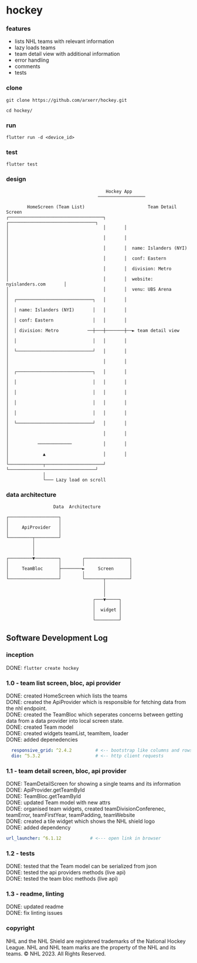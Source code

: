 # hockey

### features
- lists NHL teams with relevant information
- lazy loads teams
- team detail view with additional information
- error handling
- comments
- tests


### clone
```
git clone https://github.com/arxerr/hockey.git
```
```
cd hockey/
```

### run
```
flutter run -d <device_id>
```

### test
```
flutter test
```

### design
```
                                      Hockey App
                                   ──────────────────

        HomeScreen (Team List)                        Team Detail Screen
┌────────────────────────────────────┐       ┌─────────────────────────────────┐
│                                    │       │                                 │
│                                    │       │                                 │
│                                    │       │  name: Islanders (NYI)          │
│                                    │       │  conf: Eastern                  │
│                                    │       │  division: Metro                │
│                                    │       │  website: nyislanders.com       │
│                                    │       │  venu: UBS Arena                │
│  ┌─────────────────────────────┐   │       │                                 │
│  │ name: Islanders (NYI)       │   │       │                                 │
│  │ conf: Eastern               │   │       │                                 │
│  │ division: Metro           ──┼───┼───────┼──► team detail view             │
│  │                             │   │       │                                 │
│  └─────────────────────────────┘   │       │                                 │
│                                    │       │                                 │
│  ┌─────────────────────────────┐   │       │                                 │
│  │                             │   │       │                                 │
│  │                             │   │       │                                 │
│  │                             │   │       │                                 │
│  │                             │   │       │                                 │
│  └─────────────────────────────┘   │       │                                 │
│                                    │       │                                 │
│           ─────────────            │       │                                 │
│             ▲                      │       │                                 │
└─────────────┬──────────────────────┘       └─────────────────────────────────┘
              │
              └─── Lazy load on scroll
```

### data architecture
```
                  Data  Architecture

┌───────────────────┐
│                   │
│     ApiProvider   │
│                   │
└─────────┬─────────┘
          │
          │
          │
┌─────────▼─────────┐        ┌─────────────────┐
│                   │        │                 │
│     TeamBloc      ├────────►     Screen      │
│                   │        │                 │
└───────────────────┘        └───────┬─────────┘
                                     │
                                     │
                                     │
                                 ┌───▼─────┐
                                 │         │
                                 │  widget │
                                 │         │
                                 └─────────┘
```

## Software Development Log

### inception
DONE: ```flutter create hockey```

### 1.0 - team list screen, bloc, api provider
DONE: created HomeScreen which lists the teams <br/>
DONE: created the ApiProvider which is responsible for fetching data from the nhl endpoint. <br/>
DONE: created the TeamBloc which seperates concerns between getting data from a data provider into local screen state. <br/>
DONE: created Team model <br/>
DONE: created widgets teamList, teamItem, loader <br/>
DONE: added depenedencies
```yaml
  responsive_grid: ^2.4.2         # <-- bootstrap like columns and rows
  dio: ^5.3.2                     # <-- http client requests
```


### 1.1 - team detail screen, bloc, api provider
DONE: TeamDetailScreen for showing a single teams and its information <br/>
DONE: ApiProvider.getTeamById <br/>
DONE: TeamBloc.getTeamById <br/>
DONE: updated Team model with new attrs <br/>
DONE: organised team widgets, created teamDivisionConferenec, teamError, teamFirstYear, teamPadding, teamWebsite <br/>
DONE: created a tile widget which shows the NHL shield logo <br/>
DONE: added dependency 
```yaml 
url_launcher: ^6.1.12           # <--- open link in browser
```

### 1.2 - tests
DONE: tested that the Team model can be serialized from json <br/>
DONE: tested the api providers methods  (live api) <br/>
DONE: tested the team bloc methods (live api) <br/>


### 1.3 - readme, linting
DONE: updated readme <br/>
DONE: fix linting issues

### copyright
NHL and the NHL Shield are registered trademarks of the National Hockey League. NHL and NHL team marks are the property of the NHL and its teams. © NHL 2023. All Rights Reserved.